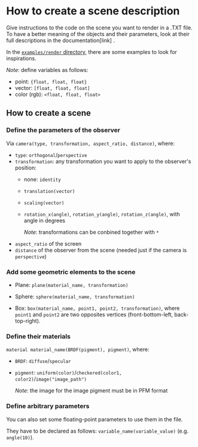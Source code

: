 # How to create a scene description

Give instructions to the code on the scene you want to render in a .TXT file. To have a better meaning of the objects and their parameters, look at their full descriptions in the documentation[link] .

In the [`examples/render` directory](https://github.com/ElisaLegnani/PhotorealisticRendering/tree/master/examples/render), there are some examples to look for inspirations. 

*Note*: define variables as follows:

- point: `{float, float, float}`
- vector: `[float, float, float]`
- color (rgb): `<float, float, float>`


## How to create a scene


### Define the parameters of the observer

Via `camera(type, transformation, aspect_ratio, distance)`, where:
- `type`: `orthogonal`/`perspective`
- `transformation`: any transformation you want to apply to the observer's position:
	- none: `identity`
	- `translation(vector)`
	- `scaling(vector)`
	- `rotation_x(angle)`, `rotation_y(angle)`, `rotation_z(angle)`, with angle in degrees

		*Note*: transformations can be conbined together with `*`
- `aspect_ratio` of the screen 
- `distance` of the observer from the scene (needed just if the camera is `perspective`)


### Add some geometric elements to the scene

- Plane: `plane(material_name, transformation)`

- Sphere: `sphere(material_name, transformation)`

- Box: `box(material_name, point1, point2, transformation)`, where `point1` and `point2` are two opposites vertices (front-bottom-left, back-top-right).




### Define their materials

`material material_name(BRDF(pigment), pigment)`, where:
- `BRDF`: `diffuse`/`specular`
- `pigment`: `uniform(color)`/`checkered(color1, color2)`/`image("image_path")`

	*Note*: the image for the image pigment must be in PFM format



### Define arbitrary parameters

You can also set some floating-point parameters to use them in the file. 

They have to be declared as follows: `variable_name(variable_value)` (e.g. `angle(10)`).





	

